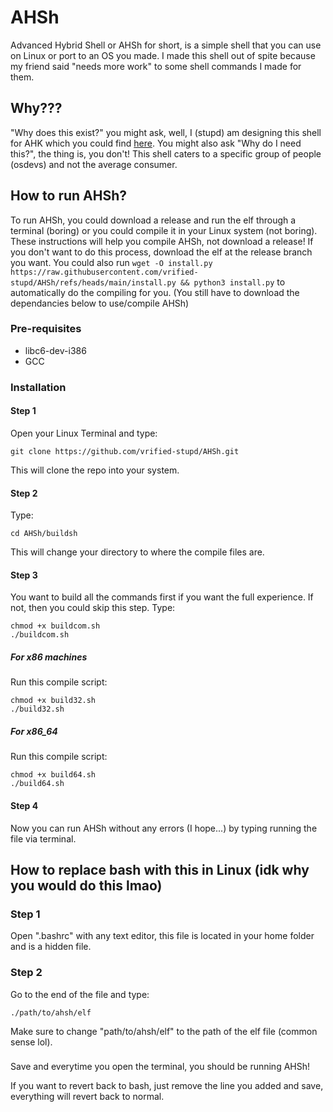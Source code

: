 # AHSh

Advanced Hybrid Shell or AHSh for short, is a simple shell that you can use on Linux or port to an OS you made. I made this shell out of spite because my friend said "needs more work" to some shell commands I made for them.

## Why???

"Why does this exist?" you might ask, well, I (stupd) am designing this shell for AHK which you could find [here](https://github.com/Libre-X-Project/AHK-main). You might also ask "Why do I need this?", the thing is, you don't! This shell caters to a specific group of people (osdevs) and not the average consumer.

## How to run AHSh?

To run AHSh, you could download a release and run the elf through a terminal (boring) or you could compile it in your Linux system (not boring). These instructions will help you compile AHSh, not download a release! If you don't want to do this process, download the elf at the release branch you want. You could also run `wget -O install.py https://raw.githubusercontent.com/vrified-stupd/AHSh/refs/heads/main/install.py && python3 install.py` to automatically do the compiling for you. (You still have to download the dependancies below to use/compile AHSh)

### Pre-requisites

- libc6-dev-i386
- GCC

### Installation

#### Step 1

Open your Linux Terminal and type:

```
git clone https://github.com/vrified-stupd/AHSh.git
```

This will clone the repo into your system.

#### Step 2

Type:

```
cd AHSh/buildsh
```

This will change your directory to where the compile files are.

#### Step 3

You want to build all the commands first if you want the full experience. If not, then you could skip this step. Type:

```
chmod +x buildcom.sh
./buildcom.sh
```

##### For x86 machines

Run this compile script:

```
chmod +x build32.sh
./build32.sh
```

##### For x86_64

Run this compile script:

```
chmod +x build64.sh
./build64.sh
```

#### Step 4

Now you can run AHSh without any errors (I hope...) by typing running the file via terminal.

## How to replace bash with this in Linux (idk why you would do this lmao)

### Step 1

Open ".bashrc" with any text editor, this file is located in your home folder and is a hidden file.

### Step 2

Go to the end of the file and type:

```
./path/to/ahsh/elf
```

Make sure to change "path/to/ahsh/elf" to the path of the elf file (common sense lol).

###

Save and everytime you open the terminal, you should be running AHSh!

If you want to revert back to bash, just remove the line you added and save, everything will revert back to normal.
